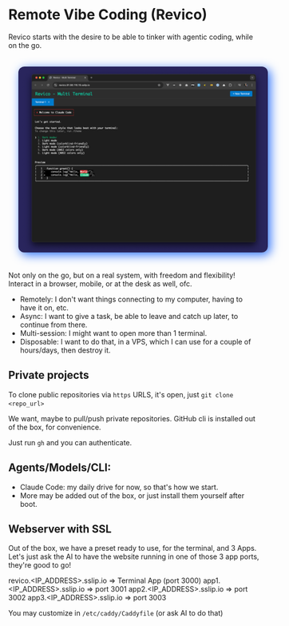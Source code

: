 # Remote Vibe Coding (Revico)

Revico starts with the desire to be able to tinker with agentic coding, while on the go.

<p align="center">
<img src="./art/logo-cover.png" style="width: 500px; border-radius: 12px; margin: 20px; box-shadow: 5px 5px 20px rgb(45 114 253);" >
</p>

Not only on the go, but on a real system, with freedom and flexibility!
Interact in a browser, mobile, or at the desk as well, ofc.

- Remotely: I don't want things connecting to my computer, having to have it on, etc.
- Async: I want to give a task, be able to leave and catch up later, to continue from there.
- Multi-session: I might want to open more than 1 terminal.
- Disposable: I want to do that, in a VPS, which I can use for a couple of hours/days, then destroy it.

## Private projects

To clone public repositories via `https` URLS, it's open, just `git clone <repo_url>`

We want, maybe to pull/push private repositories.
GitHub cli is installed out of the box, for convenience.

Just run `gh` and you can authenticate.

## Agents/Models/CLI:

- Claude Code: my daily drive for now, so that's how we start.
- More may be added out of the box, or just install them yourself after boot.

## Webserver with SSL

Out of the box, we have a preset ready to use, for the terminal, and 3 Apps.
Let's just ask the AI to have the website running in one of those 3 app ports, they're good to go!

revico.<IP_ADDRESS>.sslip.io => Terminal App (port 3000)
app1.<IP_ADDRESS>.sslip.io => port 3001 
app2.<IP_ADDRESS>.sslip.io => port 3002
app3.<IP_ADDRESS>.sslip.io => port 3003

You may customize in `/etc/caddy/Caddyfile` (or ask AI to do that)
